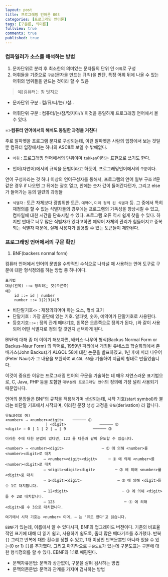 ```yaml
---
layout: post
title: 프로그래밍 언어론 003
categories: [프로그래밍 언어론]
tags: [구문론, 의미론]
fullview: true
comments: true
published: true
---
```

### 컴파일러가 소스를 해석하는 방법
1. 문자단위로 분리 후 최소한의 의미있는 문자들의 단위 인  `어휘`로  구성
2. 어휘들을 기준으로 `구문`(문자을 만드는 규칙)을 판단, 특정 어휘 뒤에 나올 수 있는 어휘의 범위들을 만드는 것이라 할 수 있음

>예)컴퓨터는 참 멋져요
>
 * 문자단위 구분 : 컴/퓨/터/는/  /참..
>
 * 어휘단위 구분 : 컴퓨터/는/참/멋지다/!/
이것을 동일하게 프로그래밍 언어에서 볼 수 있다.

=>**컴퓨터 언어에서의 해석도 동일한 과정을 거친다**

 주로 알파벳을 프로그램 문자로 구성되는데, 이런 알파벳은 사람의 입장에서 보는 것일뿐 컴퓨터 입장에서는 하나의 ASCII로 보일 수 밖에없다.
 * `어휘` : 프로그래밍 언어에서의 단위이며 `tokken`이라는 표현으로 쓰기도 한다.

* 언어(자연어)에서의 규칙을 문법이라고 하듯이, 프로그래밍언어에서의 `구문`이다.

언어 구성자라는 것 하나 이상의 언어구성자를 통해서, 프로그램의 언어 일부 구조
if문 같은 경우 if 나오면 그 뒤에는 괄호 열고,  안에는 숫자 값이 들어간다던가, 그리고 else가 들어가는 등의 일련의 과정들

* `식별자` : 토큰 자체보다 광범위한 토큰. `예약어`,  `미리 정의 된 식별자` 등. 그 중에서 특히  재정의를 할 수 없는 식별자들의 경우에는 프로그램의 가독성을 향상시킬 수 있고, 컴파일에 대한 시간을 단축시킬 수 있다. 프로그램 오류 역시 쉽게 찾을 수 있다. 하지만 반대로 너무 많은 식별자가 있다고하면 예약어 자체의 관리가 힘들어지고 중복되는 식별자 때문에, 실제 사용자가 활용할 수 있는 토큰들이 제한된다.

### 프로그래밍 언어에서의 구문 확인
1. BNF(backers normal form)

 컴퓨터 언어에서 언어의 문법을 수학적인 수식으로 나타낼 때 사용하는 언어 도구로 구문에 대한 형식정의를 하는 방법 중 하나이다.
```
표기법
대상(왼쪽) ::= 정의하는 것(오른쪽)
예)
    id ::= id | number
    number ::= 1|2|3|4|5
```
* 비단말기호`<>` : 재정의되어야 하는 요소, 꺾쇠 표기
* 단말기호 : 가장 끝단에 있는 기호.  알파벳, 숫자, 예약어가 단말기호로 사용된다.
* 등호기호`::=` : 정의 관계 메타기호, 왼쪽은 오른쪽으로 정의가 된다, `|`와 같이 사용되어 어떤 식별자로 정의 할 것인지 선택하게 된다.

BNF에 대해 좀 더 이야기 해보자면,  배커스-나우어 형식(Backus Normal Form or Backus–Naur Form) 의 약어로, 1959년 파리에서 개최된 유네스코 학술회의에서 존 배커스(John Backus)가 ALGOL 58에 대한 논문을 발표하였고, 1년 후에 피터 나우어(Peter Naur)가 그 내용을 보완하여 `ALGOL 60`을 기술하여 지금의 형태로 만들었습니다.

이것이 중요한 이유는 프로그래밍 언어의 구문을 기술하는 데 매우 자연스러운 표기법으로, C, Java, PHP 등을 포함한 `대부분의 프로그래밍 언어`의 정의에 가장 널리 사용되기 때문입니다.

언어의 문장들은 BNF의 규칙을 적용해가며 생성되는데, 시작 기호(start symbol)라 불리는 비단말 기호에서 시작되며, 이러한 문장 생성 과정을 `유도`(derivation) 라 합니다.
```
유도과정의 예)
<number> → <number><digit>    ────── ➀
                  | <digit>               ────── ➁
<digit> → 0 | 1 | 2 | … | 9            ────── ➂

이러한 수에 대한 문법이 있다면, 123 을 다음과 같이 유도할 수 있습니다.

<number> ⇒ <number><digit>                 ─ ➀ 에 의해 <number>를 <number><digit>로 대치
                 ⇒ <number><digit><digit>     ─ ➀ 에 의해 <number>를 <number><digit>로 대치
                 ⇒ <digit><digit><digit>         ─ ➁ 에 의해 <number>를 <digit>로 대치
                 ⇒ 1<digit><digit>                ─ ➂ 에 의해 <digit>를 수 1로 대치합니다.
                 ⇒ 12<digit>                        ─ ➂ 에 의해 <digit>를 수 2로 대치합니다.
                 ⇒ 123                               ─ ➂ 에 의해 <digit>를 수 3으로 대치합니다.

여기에서 시작 기호는 <number> 이며, ⇒ 는 '유도 한다'고 읽습니다.
```

`EBNF`가 있는데, 이름에서 알 수 있다시피, BNF의 업그레이드 버전이다. 기존의 비효율적인 표기에 대해 더 읽기 쉽고, 사용하기 쉽도록, 좀더 많은 메타기호를 추가했다. 반복`{}` 그리고 반복에 대한 횟수를 정할 수 있고, 1개 이상인 반복문뿐만 아니라 있을 수 있는(0 or 1) `[]`를 추가했다. 그리고 마지막으로 `구문도표`가 있는데 구문도표는 구문에 대한 형식정의를 할 수 있다. EBNF와 1:1로 매핑된다.

* 문맥자유문법: 문맥과 상관없이, 구문을 살펴 검사하는 방법
* 문맥의존문법: 문맥과 관계를 가지며 검사하는 방법
